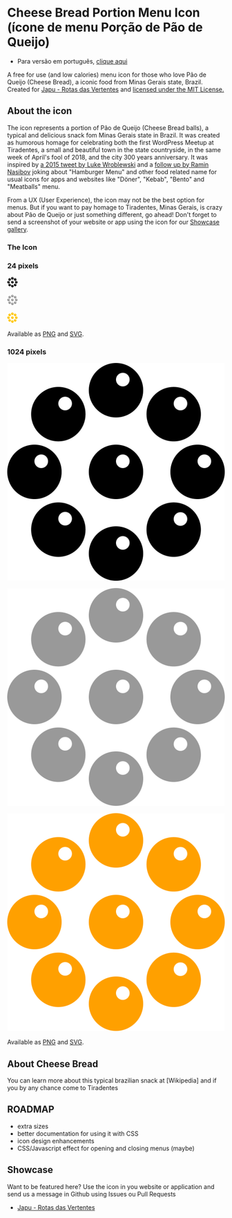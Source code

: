 # Cheese Bread Portion Menu Icon (ícone de menu Porção de Pão de Queijo)

* Para versão em português, [clique aqui](LEIAME.md)

A free for use (and low calories) menu icon for those who love Pão de Queijo (Cheese Bread), a iconic food from Minas Gerais state, Brazil. Created for [Japu - Rotas das Vertentes](https://www.japuapp.com.br/app/) and [licensed under the MIT License.](LICENSE)

## About the icon
The icon represents a portion of Pão de Queijo (Cheese Bread balls), a typical and delicious snack fom Minas Gerais state in Brazil. It was created as humorous homage for celebrating both the first WordPress Meetup at Tiradentes, a small and beautiful town in the state countryside, in the same week of April's fool of 2018, and the city 300 years anniversary. It was inspired by [a 2015 tweet by Luke Wroblewski](https://twitter.com/lukew/status/591296890030915585) and a [follow up by Ramin Nasibov](https://twitter.com/RaminNasibov/status/980481387684859904) joking about "Hamburger Menu" and other food related name for usual icons for apps and websites like "Döner", "Kebab", "Bento" and "Meatballs" menu.

From a UX (User Experience), the icon may not be the best option for menus. But if you want to pay homage to Tiradentes, Minas Gerais, is crazy about Pão de Queijo or just something different, go ahead! Don't forget to send a screenshot of your website or app using the icon for our [Showcase gallery](README.md#showcase).

### The Icon

### 24 pixels

![Cheese Bread Portion menu icon - Black](/icons/png/24px/cheese-bread-portion-icon-black-24px.png)

![Cheese Bread Portion menu icon - Gray](/icons/png/24px/cheese-bread-portion-icon-gray-24px.png)

![Cheese Bread Portion menu icon - Japu's Yellow](/icons/png/24px/cheese-bread-portion-icon-japu-yellow-24px.png)

Available as [PNG](/icons/png/24px/) and [SVG](/icons/svg/24px/).

### 1024 pixels

![Cheese Bread Portion menu icon - Black](/icons/png/1024px/cheese-bread-portion-icon-black-1024px.png)

![Cheese Bread Portion menu icon - Grey](/icons/png/1024px/cheese-bread-portion-icon-gray-1024px.png)

![Cheese Bread Portion menu icon - Japu Yellow](/icons/png/1024px/cheese-bread-portion-icon-japu-yellow-1024px.png)

Available as [PNG](/icons/png/1024px/) and [SVG](/icons/svg/1024px/).

## About Cheese Bread

You can learn more about this typical brazilian snack at [Wikipedia] and if you by any chance come to Tiradentes

## ROADMAP

- extra sizes
- better documentation for using it with CSS
- icon design enhancements
- CSS/Javascript effect for opening and closing menus (maybe)

## Showcase

Want to be featured here? Use the icon in you website or application and send us a message in Github using Issues ou Pull Requests

- [Japu - Rotas das Vertentes](https://www.japuapp.com.br)
